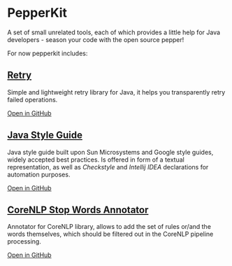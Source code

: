 # PepperKit
A set of small unrelated tools, each of which provides a little help for Java developers - season your code with the open source pepper!

For now pepperkit includes:

## [Retry](https://pepperkit.github.io/retry)
Simple and lightweight retry library for Java, it helps you transparently retry failed operations.

[Open in GitHub](https://github.com/pepperkit/retry)

## [Java Style Guide](https://pepperkit.github.io/java-style-guide)
Java style guide built upon Sun Microsystems and Google style guides, widely accepted best practices.
Is offered in form of a textual representation, as well as *Checkstyle* and *Intellij IDEA* declarations for automation purposes.

[Open in GitHub](https://github.com/pepperkit/checkstyle)

## [CoreNLP Stop Words Annotator](https://pepperkit.github.io/stop-words-annotator)
Annotator for CoreNLP library, allows to add the set of rules or/and the words themselves, which should be filtered out in the CoreNLP pipeline processing.

[Open in GitHub](https://github.com/pepperkit/corenlp-stop-words-annotator)
